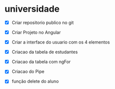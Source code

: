 # universidade

* [x] Criar repositorio publico no git
* [x] Criar Projeto no Angular
* [x] Criar a interface do usuario com os 4 elementos
* [x] Criacao da tabela de estudantes
* [x] Criacao da tabela com ngFor
* [x] Criacao do Pipe
* [x] função delete do aluno


